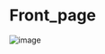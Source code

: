 # Front_page
![image](https://github.com/suraj-raj01/Front_page/assets/128143875/2568b43b-0b31-44e8-97fd-d3295b4941b9)

